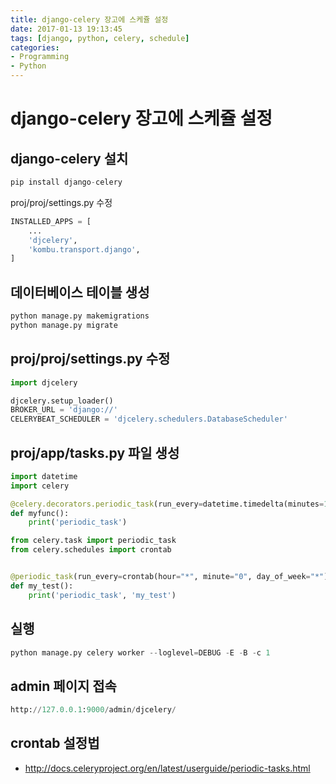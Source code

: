 ```yaml
---
title: django-celery 장고에 스케쥴 설정
date: 2017-01-13 19:13:45
tags: [django, python, celery, schedule]
categories:
- Programming
- Python
---
```


# django-celery 장고에 스케쥴 설정

## django-celery 설치

```python
pip install django-celery
```

proj/proj/settings.py 수정

```python
INSTALLED_APPS = [
    ...
    'djcelery',
    'kombu.transport.django',
]
```

## 데이터베이스 테이블 생성

```python
python manage.py makemigrations
python manage.py migrate
```

## proj/proj/settings.py 수정

```python
import djcelery

djcelery.setup_loader()
BROKER_URL = 'django://'
CELERYBEAT_SCHEDULER = 'djcelery.schedulers.DatabaseScheduler'
```

## proj/app/tasks.py 파일 생성

```python
import datetime
import celery

@celery.decorators.periodic_task(run_every=datetime.timedelta(minutes=1))
def myfunc():
    print('periodic_task')
```

```python
from celery.task import periodic_task
from celery.schedules import crontab


@periodic_task(run_every=crontab(hour="*", minute="0", day_of_week="*"), ignore_result=True)
def my_test():
    print('periodic_task', 'my_test')
```

## 실행

```python
python manage.py celery worker --loglevel=DEBUG -E -B -c 1
```

## admin 페이지 접속

```python
http://127.0.0.1:9000/admin/djcelery/
```

## crontab 설정법

- http://docs.celeryproject.org/en/latest/userguide/periodic-tasks.html
